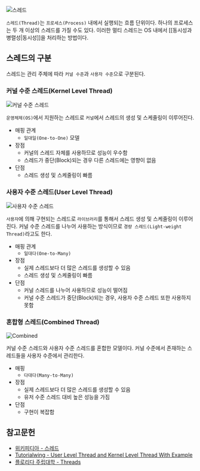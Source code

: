 ![스레드](https://upload.wikimedia.org/wikipedia/commons/thumb/a/a5/Multithreaded_process.svg/220px-Multithreaded_process.svg.png)

`스레드(Thread)`는 `프로세스(Process)` 내에서 실행되는 흐름 단위이다. 하나의 프로세스는 두 개 이상의 스레드를 가질 수도 있다. 이러한 멀티 스레드는 OS 내에서 [[동시성과 병렬성|동시성]]을 처리하는 방법이다.

스레드의 구분
---

스레드는 관리 주체에 따라 `커널 수준`과 `사용자 수준`으로 구분된다.

### 커널 수준 스레드(Kernel Level Thread)

![커널 수준 스레드](https://i0.wp.com/tutorialwing.com/wp-content/uploads/2018/09/tutorialwing-os-kernel-thread.png?w=412&ssl=1)

`운영체제(OS)`에서 지원하는 스레드로 `커널`에서 스레드의 생성 및 스케줄링이 이루어진다.

- 매핑 관계
	- `일대일(One-to-One)` 모델
- 장점
	- 커널의 스레드 자체를 사용하므로 성능이 우수함
	- 스레드가 중단(Block)되는 경우 다른 스레드에는 영향이 없음
- 단점
	- 스레드 생성 및 스케줄링이 빠름

### 사용자 수준 스레드(User Level Thread)

![사용자 수준 스레드](https://i0.wp.com/tutorialwing.com/wp-content/uploads/2018/09/tutorialwing-os-user-thread.png?w=428&ssl=1)

`사용자`에 의해 구현되는 스레드로 `라이브러리`를 통해서 스레드 생성 및 스케줄링이 이루어진다. 커널 수준 스레드를 나누어 사용하는 방식이므로 `경량 스레드(Light-weight Thread)`라고도 한다.

- 매핑 관계
	- `일대다(One-to-Many)`
- 장점
	- 실제 스레드보다 더 많은 스레드를 생성할 수 있음
	- 스레드 생성 및 스케줄링이 빠름
- 단점
	- 커널 스레드를 나누어 사용하므로 성능이 떨어짐
	- 커널 수준 스레드가 중단(Block)되는 경우, 사용자 수준 스레드 또한 사용하지 못함

### 혼합형 스레드(Combined Thread)

![Combined](https://www.cs.fsu.edu/~baker/opsys/notes/graphics/F4-6.jpg)

커널 수준 스레드와 사용자 수준 스레드를 혼합한 모델이다. 커널 수준에서 존재하는 스레드들을 사용자 수준에서 관리한다.

- 매핑
	- `다대다(Many-to-Many)`
- 장점
	- 실제 스레드보다 더 많은 스레드를 생성할 수 있음
	- 유저 수준 스레드 대비 높은 성능을 가짐
- 단점
  - 구현이 복잡함

참고문헌
---

- [위키피디아 - 스레드](https://ko.wikipedia.org/wiki/스레드_(컴퓨팅))
- [Tutorialwing - User Level Thread and Kernel Level Thread With Example](https://tutorialwing.com/user-level-thread-and-kernel-level-thread-with-example/)
- [플로리다 주립대학 - Threads](https://www.cs.fsu.edu/~baker/opsys/notes/threads.html)


